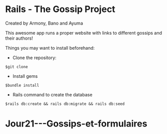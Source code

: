 # Rails - The Gossip Project
Created by Armony, Bano and Ayuma

This awesome app runs a proper website with links to different gossips and their authors!

Things you may want to install beforehand:

* Clone the repository:
```
$git clone
```
* Install gems
```
$bundle install
```
* Rails command to create the database
```
$rails db:create && rails db:migrate && rails db:seed
```

# Jour21---Gossips-et-formulaires
